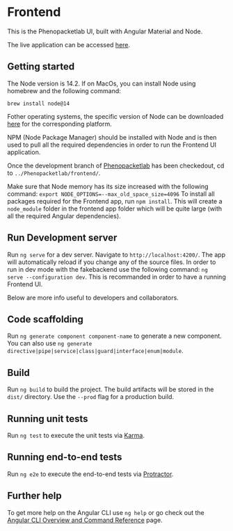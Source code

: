 # Frontend

This is the Phenopacketlab UI, built with Angular Material and Node.

The live application can be accessed [here](http://34.138.50.46/dashboard).

## Getting started

The Node version is 14.2.
If on MacOs, you can install Node using homebrew and the following command:

`brew install node@14`

Fother operating systems, the specific version of Node can be downloaded [here](https://nodejs.org/en/download/) for the corresponding platform.

NPM (Node Package Manager) should be installed with Node and is then used to pull all the required dependencies in order to run the Frontend UI application.

Once the development branch of [Phenopacketlab](https://github.com/TheJacksonLaboratory/PhenopacketLab) has been checkedout, cd to `../Phenopacketlab/frontend/`.

Make sure that Node memory has its size increased with the following command: `export NODE_OPTIONS=--max_old_space_size=4096`
To install all packages required for the Frontend app, run `npm install`. This will create a `node_module` folder in the frontend app folder which will be quite large (with all the required Angular dependencies).

## Run Development server

Run `ng serve` for a dev server. Navigate to `http://localhost:4200/`. The app will automatically reload if you change any of the source files. In order to run in dev mode with the fakebackend use the following command: `ng serve --configuration dev`. This is recommanded in order to have a running Frontend UI.

Below are more info useful to developers and collaborators.

## Code scaffolding

Run `ng generate component component-name` to generate a new component. You can also use `ng generate directive|pipe|service|class|guard|interface|enum|module`.

## Build

Run `ng build` to build the project. The build artifacts will be stored in the `dist/` directory. Use the `--prod` flag for a production build. 

## Running unit tests

Run `ng test` to execute the unit tests via [Karma](https://karma-runner.github.io).

## Running end-to-end tests

Run `ng e2e` to execute the end-to-end tests via [Protractor](http://www.protractortest.org/).

## Further help

To get more help on the Angular CLI use `ng help` or go check out the [Angular CLI Overview and Command Reference](https://angular.io/cli) page.
